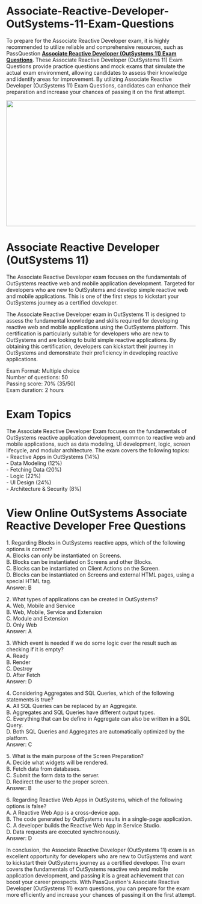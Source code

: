 # Associate-Reactive-Developer-OutSystems-11-Exam-Questions
<p>To prepare for the Associate Reactive Developer exam, it is highly recommended to utilize reliable and comprehensive resources, such as PassQuestion <strong><a href="https://www.passquestion.com/associate-reactive-developer.html">Associate Reactive Developer (OutSystems 11) Exam Questions</a></strong>. These Associate Reactive Developer (OutSystems 11) Exam Questions provide practice questions and mock exams that simulate the actual exam environment, allowing candidates to assess their knowledge and identify areas for improvement. By utilizing Associate Reactive Developer (OutSystems 11) Exam Questions, candidates can enhance their preparation and increase your chances of passing it on the first attempt.</p>

<p><img alt="" src="https://www.passquestion.com/uploads/pqcom/images/20230711/8789fd6e2760afa6d2df2a1c2e12ce45.png" style="height:334px; width:600px" /></p>

<h1>Associate Reactive Developer (OutSystems 11)</h1>

<p>The Associate Reactive Developer exam focuses on the fundamentals of OutSystems reactive web and mobile application development. Targeted for developers who are new to OutSystems and develop simple reactive web and mobile applications. This is one of the first steps to kickstart your OutSystems journey as a certified developer.</p>

<p>The Associate Reactive Developer exam in OutSystems 11 is designed to assess the fundamental knowledge and skills required for developing reactive web and mobile applications using the OutSystems platform. This certification is particularly suitable for developers who are new to OutSystems and are looking to build simple reactive applications. By obtaining this certification, developers can kickstart their journey in OutSystems and demonstrate their proficiency in developing reactive applications.</p>

<p>Exam Format: Multiple choice<br />
Number of questions: 50<br />
Passing score: 70% (35/50)<br />
Exam duration: 2 hours&nbsp;</p>

<h1>Exam Topics</h1>

<p>The Associate Reactive Developer Exam focuses on the fundamentals of OutSystems reactive application development, common to reactive web and mobile applications, such as data modeling, UI development, logic, screen lifecycle, and modular architecture. The exam covers the following topics:<br />
- Reactive Apps in OutSystems (14%)<br />
- Data Modeling (12%)<br />
- Fetching Data (20%)<br />
- Logic (22%)<br />
- UI Design (24%)<br />
- Architecture &amp; Security (8%)</p>

<h1>View Online OutSystems Associate Reactive Developer Free Questions</h1>

<p>1. Regarding Blocks in OutSystems reactive apps, which of the following options is correct?<br />
A. Blocks can only be instantiated on Screens.<br />
B. Blocks can be instantiated on Screens and other Blocks.<br />
C. Blocks can be instantiated on Client Actions on the Screen.<br />
D. Blocks can be instantiated on Screens and external HTML pages, using a special HTML tag.<br />
Answer: B</p>

<p>2. What types of applications can be created in OutSystems?<br />
A. Web, Mobile and Service<br />
B. Web, Mobile, Service and Extension<br />
C. Module and Extension<br />
D. Only Web<br />
Answer: A</p>

<p>3. Which event is needed if we do some logic over the result such as checking if it is empty?<br />
A. Ready<br />
B. Render<br />
C. Destroy<br />
D. After Fetch<br />
Answer: D</p>

<p>4. Considering Aggregates and SQL Queries, which of the following statements is true?<br />
A. All SQL Queries can be replaced by an Aggregate.<br />
B. Aggregates and SQL Queries have different output types.<br />
C. Everything that can be define in Aggregate can also be written in a SQL Query.<br />
D. Both SQL Queries and Aggregates are automatically optimized by the platform.<br />
Answer: C</p>

<p>5. What is the main purpose of the Screen Preparation?<br />
A. Decide what widgets will be rendered.<br />
B. Fetch data from databases.<br />
C. Submit the form data to the server.<br />
D. Redirect the user to the proper screen.<br />
Answer: B</p>

<p>6. Regarding Reactive Web Apps in OutSystems, which of the following options is false?<br />
A. A Reactive Web App is a cross-device app.<br />
B. The code generated by OutSystems results in a single-page application.<br />
C. A developer builds the Reactive Web App in Service Studio.<br />
D. Data requests are executed synchronously.<br />
Answer: D</p>

<p>In conclusion, the Associate Reactive Developer (OutSystems 11) exam is an excellent opportunity for developers who are new to OutSystems and want to kickstart their OutSystems journey as a certified developer. The exam covers the fundamentals of OutSystems reactive web and mobile application development, and passing it is a great achievement that can boost your career prospects. With PassQuestion&#39;s Associate Reactive Developer (OutSystems 11) exam questions, you can prepare for the exam more efficiently and increase your chances of passing it on the first attempt.</p>
